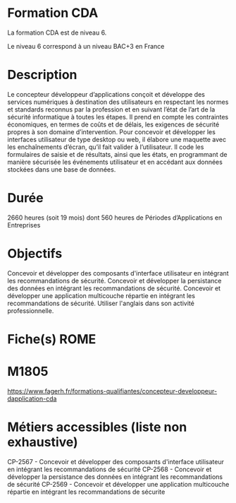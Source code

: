 # Formation CDA

La formation CDA est de niveau 6.

Le niveau 6 correspond à un niveau BAC+3 en France

# Description

Le concepteur développeur d’applications conçoit et développe des services numériques à
destination des utilisateurs en respectant les normes et standards reconnus par la profession
et en suivant l’état de l’art de la sécurité informatique à toutes les étapes. Il prend en compte
les contraintes économiques, en termes de coûts et de délais, les exigences de sécurité
propres à son domaine d’intervention. Pour concevoir et développer les interfaces utilisateur
de type desktop ou web, il élabore une maquette avec les enchaînements d’écran, qu’il fait
valider à l’utilisateur. Il code les formulaires de saisie et de résultats, ainsi que les états, en
programmant de manière sécurisée les événements utilisateur et en accédant aux données
stockées dans une base de données.

# Durée

2660 heures (soit 19 mois) dont 560 heures de Périodes d’Applications en Entreprises

# Objectifs

Concevoir et développer des composants d'interface utilisateur en intégrant les recommandations de sécurité.
Concevoir et développer la persistance des données en intégrant les recommandations de sécurité.
Concevoir et développer une application multicouche répartie en intégrant les recommandations de sécurité. 
Utiliser l'anglais dans son activité professionnelle.

# Fiche(s) ROME

# M1805

https://www.fagerh.fr/formations-qualifiantes/concepteur-developpeur-dapplication-cda

# Métiers accessibles (liste non exhaustive)

CP-2567 - Concevoir et développer des composants d'interface utilisateur en intégrant les recommandations de sécurité
CP-2568 - Concevoir et développer la persistance des données en intégrant les recommandations de sécurité
CP-2569 - Concevoir et développer une application multicouche répartie en intégrant les recommandations de sécurite